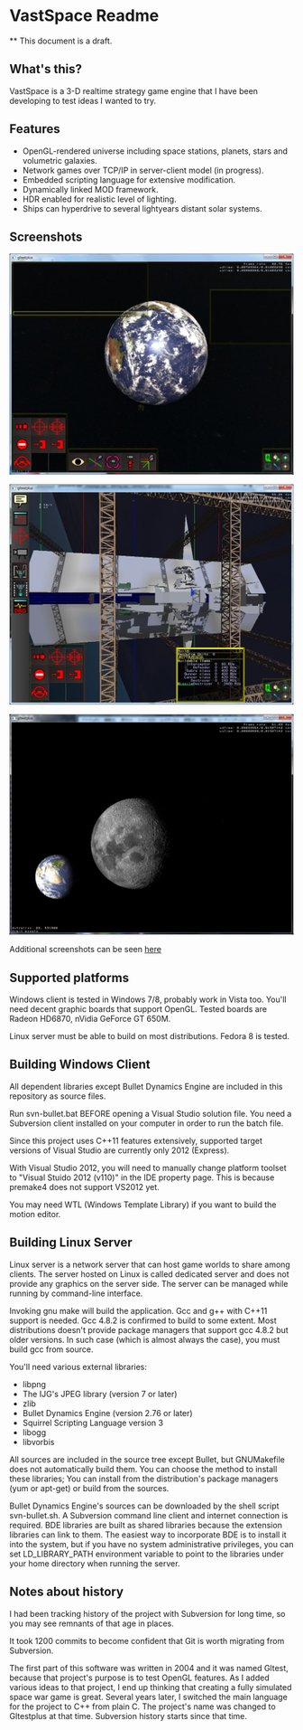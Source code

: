 
VastSpace Readme
================


** This document is a draft.


What's this?
------------

VastSpace is a 3-D realtime strategy game engine that I have
been developing to test ideas I wanted to try.


Features
--------

* OpenGL-rendered universe including space stations, planets,
  stars and volumetric galaxies.
* Network games over TCP/IP in server-client model (in progress).
* Embedded scripting language for extensive modification.
* Dynamically linked MOD framework.
* HDR enabled for realistic level of lighting.
* Ships can hyperdrive to several lightyears distant solar systems.


Screenshots
-----------

![Screenshot](images/gltestss0189.jpg)

![Screenshot](images/gltestss0230.jpg)

![Screenshot](images/gltestss0276.jpg)

Additional screenshots can be seen [here](http://msakuta.github.io/VastSpace/screenshots.html)

Supported platforms
-------------------

Windows client is tested in Windows 7/8, probably work in Vista too.
You'll need decent graphic boards that support OpenGL.
Tested boards are Radeon HD6870, nVidia GeForce GT 650M.

Linux server must be able to build on most distributions.
Fedora 8 is tested.


Building Windows Client
-----------------------

All dependent libraries except Bullet Dynamics Engine are
included in this repository as source files.

Run svn-bullet.bat BEFORE opening a Visual Studio solution file.
You need a Subversion client installed on your computer
in order to run the batch file.

Since this project uses C++11 features extensively,
supported target versions of Visual Studio are currently only
2012 (Express).

With Visual Studio 2012, you will need to manually change
platform toolset to "Visual Stuido 2012 (v110)" in the IDE
property page.  This is because premake4 does not support
VS2012 yet.

You may need WTL (Windows Template Library) if you want to
build the motion editor.


Building Linux Server
---------------------

Linux server is a network server that can host game worlds
to share among clients.  The server hosted on Linux is called
dedicated server and does not provide any graphics on the
server side.  The server can be managed while running by
command-line interface.

Invoking gnu make will build the application.
Gcc and g++ with C++11 support is needed.
Gcc 4.8.2 is confirmed to build to some extent.
Most distributions doesn't provide package managers that
support gcc 4.8.2 but older versions.  In such case
(which is almost always the case), you must build gcc
from source.

You'll need various external libraries:

* libpng
* The IJG's JPEG library (version 7 or later)
* zlib
* Bullet Dynamics Engine (version 2.76 or later)
* Squirrel Scripting Language version 3
* libogg
* libvorbis

All sources are included in the source tree except Bullet,
but GNUMakefile does not automatically build them.
You can choose the method to install these libraries; You can
install from the distribution's package managers (yum or apt-get)
or build from the sources.

Bullet Dynamics Engine's sources can be downloaded by the shell script
svn-bullet.sh.  A Subversion command line client and internet connection
is required.  BDE libraries are built as shared libraries because the
extension libraries can link to them.  The easiest way to incorporate
BDE is to install it into the system, but if you have no system
administrative privileges, you can set LD_LIBRARY_PATH environment
variable to point to the libraries under your home directory when
running the server.


Notes about history
-------------------

I had been tracking history of the project with Subversion for long time,
so you may see remnants of that age in places.

It took 1200 commits to become confident that Git is worth migrating from
Subversion.

The first part of this software was written in 2004 and it was named Gltest,
because that project's purpose is to test OpenGL features.
As I added various ideas to that project, I end up thinking that creating
a fully simulated space war game is great.
Several years later, I switched the main language for the project to C++
from plain C.  The project's name was changed to Gltestplus at that time.
Subversion history starts since that time.

